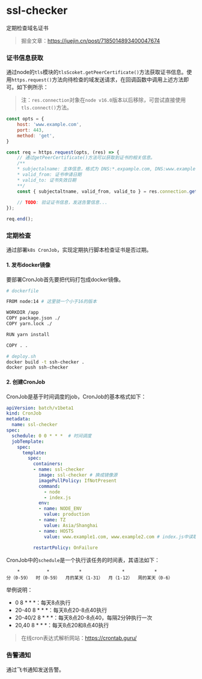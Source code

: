 # ssl-checker
定期检查域名证书

> 掘金文章：https://juejin.cn/post/7185014893400047674

### 证书信息获取

通过node的`tls`模块的`tlsScoket.getPeerCertificate()`方法获取证书信息。使用`https.request()`方法向待检查的域发送请求，在回调函数中调用上述方法即可。如下例所示：

> 注：`res.connection`对象在`node v16.0`版本以后移除，可尝试直接使用`tls.connect()`方法。

```js
const opts = {
    host: 'www.example.com',
    port: 443,
    method: 'get',
}

const req = https.request(opts, (res) => {
    // 通过getPeerCertificate()方法可以获取到证书的相关信息。
    /**
    * subjectalname: 主体信息，格式为 DNS:*.expample.com, DNS:www.example.com
    * valid_from: 证书申请日期
    * valid_to: 证书失效日期
    **/
    const { subjectaltname, valid_from, valid_to } = res.connection.getPeerCertificate();
    
    // TODO: 验证证书信息，发送告警信息...
});

req.end();
```

### 定期检查

通过部署`k8s CronJob`，实现定期执行脚本检查证书是否过期。


#### 1. 发布docker镜像

要部署CronJob首先要把代码打包成docker镜像。


```bash
# dockerfile

FROM node:14 # 这里锁一个小于16的版本

WORKDIR /app
COPY package.json ./
COPY yarn.lock ./

RUN yarn install

COPY . .
```

```bash
# deploy.sh
docker build -t ssh-checker .
docker push ssh-checker
```

#### 2. 创建CronJob

CronJob是基于时间调度的job，CronJob的基本格式如下：

```yaml
apiVersion: batch/v1beta1
kind: CronJob
metadata:
  name: ssl-checker
spec:
  schedule: 0 0 * * *  # 时间调度
  jobTemplate:
    spec:
      template:
        spec:
          containers:
          - name: ssl-checker
            image: ssl-checker # 换成镜像源
            imagePullPolicy: IfNotPresent
            command:
              - node
              - index.js
            env:
            - name: NODE_ENV
              value: production
            - name: TZ
              value: Asia/Shanghai
            - name: HOSTS
              value: www.example1.com, www.example2.com # index.js中读取了环境变量作为参数
            
          restartPolicy: OnFailure
```

CronJob中的`schedule`是一个执行该任务的时间表，其语法如下：

```
    *          *           *               *           *
分（0-59）  时（0-59）  月的某天（1-31）  月（1-12）  周的某天（0-6）
```

举例说明：

- 0 8 * * *：每天8点执行
- 20-40 8 * * *：每天8点20-8点40执行
- 20-40/2 8 * * *：每天8点20-8点40，每隔2分钟执行一次
- 20,40 8 * * *：每天8点20和8点40执行

> 在线cron表达式解析网站：https://crontab.guru/

### 告警通知

通过飞书通知发送告警。
